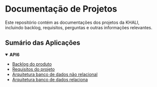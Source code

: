# Documentação de Projetos

Este repositório contém as documentações dos projetos da KHALI, incluindo backlog, requisitos, perguntas e outras informações relevantes.

## Sumário das Aplicações

<details open>
  <summary><strong>API6</strong></summary>

- [Backlog do produto](./product-backlog.md)
- [Requisitos do projeto](./project-requirements.md)
- [Arquitetura banco de dados não relacional](./mongo-doc.mdd)
- [Arquitetura banco de dados relaciona](./postgres-doc.pdf)
<!-- - [Perguntas ao cliente](./api5/customer-questionnaire.md)
- [Documentação do banco de dados](./api5/bd_documentation.pdf)
- [Testes de Integração](./api5/integration-tests.md)
- [Pipelines](./api5/ci-documentation.md)
- [Deploy](./api5/deploy.md) -->

</details>
